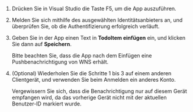 
1. Drücken Sie in Visual Studio die Taste F5, um die App auszuführen.

2. Melden Sie sich mithilfe des ausgewählten Identitätsanbieters an, und überprüfen Sie, ob die Authentifizierung erfolgreich verläuft.

3. Geben Sie in der App einen Text in **TodoItem einfügen** ein, und klicken Sie dann auf **Speichern**.

   	Bitte beachten Sie, dass die App nach dem Einfügen eine Pushbenachrichtigung von WNS erhält.

4. (Optional) Wiederholen Sie die Schritte 1 bis 3 auf einem anderen Clientgerät, und verwenden Sie beim Anmelden ein anderes Konto.

	Vergewissern Sie sich, dass die Benachrichtigung nur auf diesem Gerät empfangen wird, da das vorherige Gerät nicht mit der aktuellen Benutzer-ID markiert wurde.

<!------HONumber=August15_HO6-->